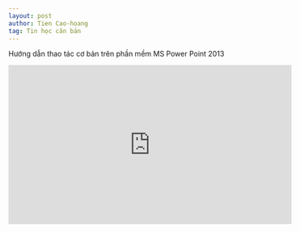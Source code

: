 ```yaml
---
layout: post
author: Tien Cao-hoang
tag: Tin học căn bản
---
```


Hướng dẫn thao tác cơ bản trên phần mềm MS Power Point 2013

<iframe width="560" height="315" src="https://www.youtube.com/embed/jsXuWZB1tlU" frameborder="0" allow="accelerometer; autoplay; encrypted-media; gyroscope; picture-in-picture" allowfullscreen></iframe>

